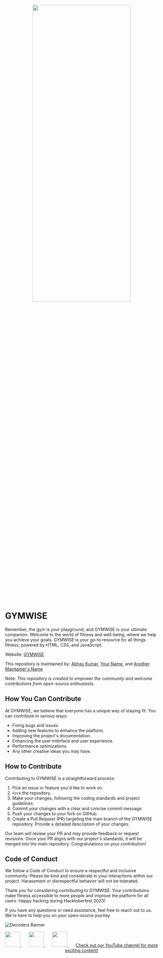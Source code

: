 <p align="center"><img src="./images/main_bg.jpg" height="50%" width="80%" /></p>

# GYMWISE

Remember, the gym is your playground, and GYMWISE is your ultimate companion. Welcome to the world of fitness and well-being, where we help you achieve your goals. GYMWISE is your go-to resource for all things fitness, powered by HTML, CSS, and JavaScript.

Website: [GYMWISE](https://your-website-link-here)

This repository is maintained by: [Abhay Kumar](https://github.com/AbhayKumar), [Your Name](https://github.com/YourGitHubUsername), and [Another Maintainer's Name](https://github.com/TheirGitHubUsername)

Note: <i>This repository is created to empower the community and welcome contributions from open-source enthusiasts.</i>

## How You Can Contribute

At GYMWISE, we believe that everyone has a unique way of staying fit. You can contribute in various ways:

- Fixing bugs and issues.
- Adding new features to enhance the platform.
- Improving the project's documentation.
- Enhancing the user interface and user experience.
- Performance optimizations.
- Any other creative ideas you may have.

## How to Contribute

Contributing to GYMWISE is a straightforward process:

1. Pick an issue or feature you'd like to work on.
2. `Fork` the repository.
3. Make your changes, following the coding standards and project guidelines.
4. Commit your changes with a clear and concise commit message.
5. Push your changes to your fork on GitHub.
6. Create a Pull Request (PR) targeting the main branch of the GYMWISE repository. Provide a detailed description of your changes.

Our team will review your PR and may provide feedback or request revisions. Once your PR aligns with our project's standards, it will be merged into the main repository. Congratulations on your contribution!

## Code of Conduct

We follow a Code of Conduct to ensure a respectful and inclusive community. Please be kind and considerate in your interactions within our project. Harassment or disrespectful behavior will not be tolerated.

Thank you for considering contributing to GYMWISE. Your contributions make fitness accessible to more people and improve the platform for all users. Happy hacking during Hacktoberfest 2023!

If you have any questions or need assistance, feel free to reach out to us. We're here to help you on your open-source journey.

![Decoders Banner](https://user-images.githubusercontent.com/75475819/192336309-98249162-ca44-4f7c-b930-25f4beaa105f.png)

<p align="center">
<a href="https://t.me/decoderscommunity">
  <img src="https://upload.wikimedia.org/wikipedia/commons/8/82/Telegram_logo.svg" height="50px" />
</a>&nbsp; &nbsp; &nbsp;
<a href="https://www.linkedin.com/company/decoderscommunity">
  <img src="https://raw.githubusercontent.com/alexnaiman/alexnaiman/master/resources/linkedin.webp" height="50px" />
</a>&nbsp; &nbsp; &nbsp;
<a href="https://instagram.com/decoderscommunity">
  <img src="https://upload.wikimedia.org/wikipedia/commons/thumb/1/13/CIS-A2K_Instagram_Icon_%28Pink%29.svg/640px-CIS-A2K_Instagram_Icon_%28Pink%29.svg.png" height="50px" />
</a>&nbsp; &nbsp; &nbsp;
<a href="https://bit.ly/DecodersYoutube">Check out our YouTube channel for more exciting content!</a>
</p>

